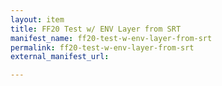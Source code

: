```yaml
---
layout: item
title: FF20 Test w/ ENV Layer from SRT
manifest_name: ff20-test-w-env-layer-from-srt
permalink: ff20-test-w-env-layer-from-srt
external_manifest_url: 

---
```

<!-- Add an essay or interpretive material below this line,
using HTML or markdown.  Do not modify this file above this line -->
